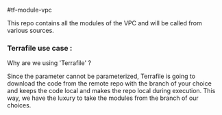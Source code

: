 #tf-module-vpc
 
 This repo contains all the modules of the VPC and will be called from various sources.

 ### Terrafile use case :

 Why are we using 'Terrafile' ?

 Since the parameter cannot be parameterized, Terrafile is  going to download the code from the remote repo with the branch of your choice and keeps the code local and makes the repo local during execution. This way, we have the luxury to take the modules from the branch of our choices.
